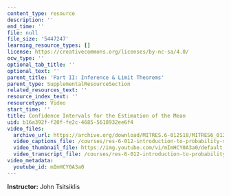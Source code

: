 ```yaml
---
content_type: resource
description: ''
end_time: ''
file: null
file_size: '5447247'
learning_resource_types: []
license: https://creativecommons.org/licenses/by-nc-sa/4.0/
ocw_type: ''
optional_tab_title: ''
optional_text: ''
parent_title: 'Part II: Inference & Limit Theorems'
parent_type: SupplementalResourceSection
related_resources_text: ''
resource_index_text: ''
resourcetype: Video
start_time: ''
title: Confidence Intervals for the Estimation of the Mean
uid: b16a392f-f20f-fe2c-4685-5618932ee6f4
video_files:
  archive_url: https://archive.org/download/MITRES.6-012S18/MITRES6_012S18_L20-06_300k.mp4
  video_captions_file: /courses/res-6-012-introduction-to-probability-spring-2018/76ac75da2d9b5efa92b9e3260fb47684_mImHCY0A3a0.vtt
  video_thumbnail_file: https://img.youtube.com/vi/mImHCY0A3a0/default.jpg
  video_transcript_file: /courses/res-6-012-introduction-to-probability-spring-2018/3ed464c52c45cc75436e013d4fd1bc90_mImHCY0A3a0.pdf
video_metadata:
  youtube_id: mImHCY0A3a0
---
```


**Instructor:** John Tsitsiklis

